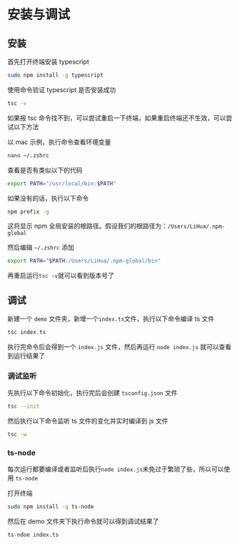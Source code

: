 # 安装与调试

## 安装

首先打开终端安装 typescript

```sh
sudo npm install -g typescript
```

使用命令验证 typescript 是否安装成功

```sh
tsc -v
```

如果报 tsc 命令找不到，可以尝试重启一下终端，如果重启终端还不生效，可以尝试以下方法

以 mac 示例，执行命令查看环境变量

```sh
nano ~/.zshrc
```

查看是否有类似以下的代码

```sh
export PATH="/usr/local/bin:$PATH"
```

如果没有的话，执行以下命令

```sh
npm prefix -g
```

这将显示 npm 全局安装的根路径。假设我们的根路径为：`/Users/LiHua/.npm-global`

然后编辑 `~/.zshrc` 添加

```sh
export PATH="$PATH:/Users/LiHua/.npm-global/bin"
```

再重启运行`tsc -v`就可以看到版本号了

## 调试

新建一个 `demo` 文件夹，新增一个`index.ts`文件，执行以下命令编译 ts 文件

```sh
tsc index.ts
```

执行完命令后会得到一个 `index.js` 文件，然后再运行 `node index.js` 就可以查看到运行结果了

### 调试监听

先执行以下命令初始化，执行完后会创建 `tsconfig.json` 文件

```sh
tsc --init
```

然后执行以下命令监听 ts 文件的变化并实时编译到 js 文件

```sh
tsc -w
```

### ts-node

每次运行都要编译或者监听后执行`node index.js`未免过于繁琐了些，所以可以使用 `ts-node`

打开终端

```sh
sudo npm install -g ts-node
```

然后在 demo 文件夹下执行命令就可以得到调试结果了

```sh
ts-ndoe index.ts
```
